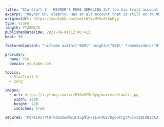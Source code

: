 ```yaml
---
title: "StarCraft 2 - REYNOR'S PURE ZERGLING ZvT (on his troll account!)"
excerpt: "Reynor OP, clearly. Has an alt account that is still at 7K MMR wtf! The rest of us wish we can use zerglings with half the success he does. Really happy to see such tremendous skill in such a young player and hopefully we'll keep seeing his success in Starcraft for many years to come🎤 More Pro SC2 Casts:"
originalUrl: https://youtube.com/watch?v=HYGv6YSuDyg
type: video
length: PT28M37S
publishedDateTime: 2021-06-01T12:46:41Z
heat: 50

featuredContent: "<iframe width=\"800\" height=\"500\" frameborder=\"0\" src=\"https://www.youtube.com/embed/HYGv6YSuDyg\" allow=\"accelerometer; autoplay; encrypted-media; gyroscope; picture-in-picture\" allowfullscreen></iframe>"

provider:
  name: PiG
  domain: youtube.com

topics:
  - StarCraft 2
  - Zerg

images:
  - url: https://i.ytimg.com/vi/HYGv6YSuDyg/maxresdefault.jpg
    width: 1280
    height: 720
    isCached: true

secured: "PqktIAorrtDTkd2ubwdMv1F1ugNlFxzLvFADZ/hgQuXrgTA7ivc8QIU8IpA3TSY+m0mDC/Fd0yUzHhhavrhS4nbfUxiACS3qnbynnpp6TCE/83Q5VJVASfjb873a69YtwkrOMq7pMxevFDOAM+KGyXplpy+HI2fSExe+ti9AMsvBvy+Crgp9uG3zz9nFCIQPaqeOiQmJcKf+KmrLkKJPLR2RCHZNv3xSBradfhQChos+eZpKFEvWlGhY+1Cuf7q7e9zQVvpccbNg+//B78Mt2rQhwlKcwryNHq0XraM/BdB55n+yACUOzUM0ZxGkQEH7qGwyX13Vay5ItnAxSPcShZMTMrpjyftnFiWd8kWoBZUAIj6zsr3GQLz2fpmwDsPUEzTQXCFAfmbT3DfAPAhmskkBBmyd/u5392HJr9FFQSI=;tT1E371GSAnBMw5e2S4VTA=="
---
```


